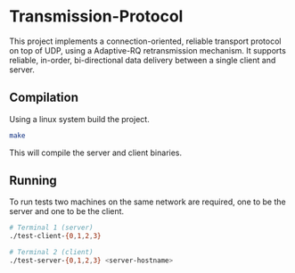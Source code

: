 # Transmission-Protocol

This project implements a connection-oriented, reliable transport protocol on top of UDP, using a Adaptive-RQ retransmission mechanism. It supports reliable, in-order, bi-directional data delivery between a single client and server.

## Compilation

Using a linux system build the project.

```sh
make
```

This will compile the server and client binaries.

## Running 

To run tests two machines on the same network are required, one to be the server and one to be the client.

```sh
# Terminal 1 (server)
./test-client-{0,1,2,3}

# Terminal 2 (client)
./test-server-{0,1,2,3} <server-hostname>
```
